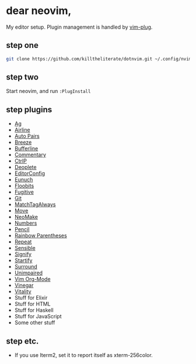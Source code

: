 # dear neovim,

My editor setup. Plugin management is handled by [vim-plug](https://github.com/junegunn/vim-plug).

## step one

```bash
git clone https://github.com/killtheliterate/dotnvim.git ~/.config/nvim
```

## step two

Start neovim, and run `:PlugInstall`

## step plugins

* [Ag](https://github.com/rking/ag.vim)
* [Airline](http://github.com/bling/vim-airline)
* [Auto Pairs](http://github.com/jiangmiao/auto-pairs)
* [Breeze](https://github.com/gcmt/breeze.vim)
* [Bufferline](http://github.com/bling/vim-bufferline)
* [Commentary](http://github.com/tpope/vim-commentary)
* [CtrlP](https://github.com/kien/ctrlp.vim)
* [Deoplete](http://github.com/Shougo/deoplete.nvim)
* [EditorConfig](https://github.com/editorconfig/editorconfig-vim)
* [Eunuch](http://github.com/tpope/vim-eunuch)
* [Floobits](http://github.com/floobits/floobits-neovim)
* [Fugitive](http://github.com/tpope/vim-fugitive)
* [Git](http://github.com/tpope/vim-git)
* [MatchTagAlways](https://github.com/Valloric/MatchTagAlways)
* [Move](http://github.com/matze/vim-move)
* [NeoMake](https://github.com/benekastah/neomake)
* [Numbers](http://github.com/myusuf3/numbers.vim)
* [Pencil](https://github.com/reedes/vim-pencil)
* [Rainbow Parentheses](http://github.com/kien/rainbow_parentheses.vim)
* [Repeat](http://github.com/tpope/vim-repeat)
* [Sensible](http://github.com/tpope/vim-sensible)
* [Signify](http://github.com/mhinz/vim-signify)
* [Startify](https://github.com/mhinz/vim-startify)
* [Surround](http://github.com/tpope/vim-surround)
* [Unimpaired](http://github.com/tpope/vim-unimpaired)
* [Vim Org-Mode](https://github.com/jceb/vim-orgmode)
* [Vinegar](http://github.com/tpope/vim-vinegar)
* [Vitality](http://github.com/sjl/vitality.vim)
* Stuff for Elixir
* Stuff for HTML
* Stuff for Haskell
* Stuff for JavaScript
* Some other stuff

## step etc.

* If you use Iterm2, set it to report itself as xterm-256color.

